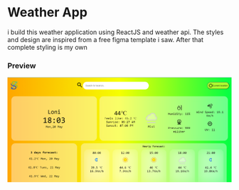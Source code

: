 # Weather App
i build this weather application using ReactJS and weather api. The styles and design are inspired from a free figma template i saw. After that complete styling is my own

### Preview
![WeatherApp](image.png)